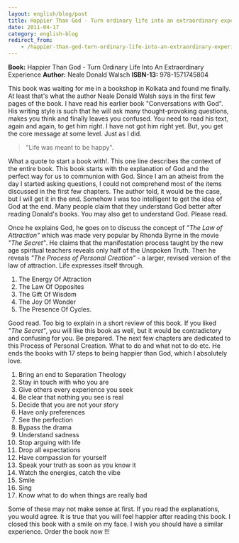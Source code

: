 ```yaml
---
layout: english/blog/post
title: Happier Than God - Turn ordinary life into an extraordinary experience
date: 2011-04-17
category: english-blog
redirect_from:
    - /happier-than-god-turn-ordinary-life-into-an-extraordinary-experience-neale-donald-walsch-book-review
---
```


**Book:** Happier Than God - Turn Ordinary Life Into An Extraordinary Experience
**Author:** Neale Donald Walsch
**ISBN-13:** 978-1571745804

This book was waiting for me in a bookshop in Kolkata and found me finally. At least that's what the author Neale Donald Walsh says in the first few pages of the book. I have read his earlier book "Conversations with God". His writing style is such that he will ask many thought-provoking questions, makes you think and finally leaves you confused. You need to read his text, again and again, to get him right. I have not got him right yet. But, you get the core message at some level. Just as I did.

> "Life was meant to be happy".

What a quote to start a book with!. This one line describes the context of the entire book. This book starts with the explanation of God and the perfect way for us to communion with God. Since I am an atheist from the day I started asking questions, I could not comprehend most of the items discussed in the first few chapters. The author told, it would be the case, but I will get it in the end. Somehow I was too intelligent to get the idea of God at the end. Many people claim that they understand God better after reading Donald's books. You may also get to understand God. Please read.

Once he explains God, he goes on to discuss the concept of *"The Law of Attraction"* which was made very popular by Rhonda Byrne in the movie *"The Secret"*. He claims that the manifestation process taught by the new age spiritual teachers reveals only half of the Unspoken Truth. Then he reveals *"The Process of Personal Creation"* - a larger, revised version of the law of attraction. Life expresses itself through.

1. The Energy Of Attraction
2. The Law Of Opposites
3. The Gift Of Wisdom
4. The Joy Of Wonder
5. The Presence Of Cycles.

Good read. Too big to explain in a short review of this book. If you liked *"The Secret"*, you will like this book as well, but it would be contradictory and confusing for you. Be prepared. The next few chapters are dedicated to this Process of Personal Creation. What to do and what not to do etc. He ends the books with 17 steps to being happier than God, which I absolutely love.

1. Bring an end to Separation Theology
2. Stay in touch with who you are
3. Give others every experience you seek
4. Be clear that nothing you see is real
5. Decide that you are not your story
6. Have only preferences
7. See the perfection
8. Bypass the drama
9. Understand sadness
10. Stop arguing with life
11. Drop all expectations
12. Have compassion for yourself
13. Speak your truth as soon as you know it
14. Watch the energies, catch the vibe
15. Smile
16. Sing
17. Know what to do when things are really bad

Some of these may not make sense at first. If you read the explanations, you would agree. It is true that you will feel happier after reading this book. I closed this book with a smile on my face. I wish you should have a similar experience. Order the book now !!!

